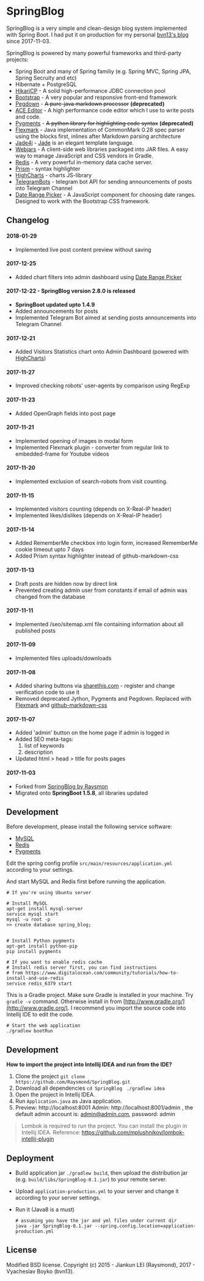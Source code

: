 SpringBlog
=====

SpringBlog is a very simple and clean-design blog system implemented with Spring Boot.
I had put it on production for my personal [bvn13's blog](https://bvn13.tk) since 2017-11-03. 


SpringBlog is powered by many powerful frameworks and third-party projects:

- Spring Boot and many of Spring familiy (e.g. Spring MVC, Spring JPA, Spring Secruity and etc)
- Hibernate + PostgreSQL
- [HikariCP](https://github.com/brettwooldridge/HikariCP) - A solid high-performance JDBC connection pool
- [Bootstrap](https://getbootstrap.com) - A very popular and responsive front-end framework
- [Pegdown](https://github.com/sirthias/pegdown) - ~~A pure-java markdown processor~~ **(deprecated)**
- [ACE Editor](http://ace.c9.io/) - A high performance code editor which I use to write posts and code.
- [Pygments](http://pygments.org/) - ~~A python library for highlighting code syntax~~ **(deprecated)**
- [Flexmark](https://github.com/vsch/flexmark-java) - Java implementation of CommonMark 0.28 spec parser using the blocks first, inlines after Markdown parsing architecture
- [Jade4j](https://github.com/neuland/jade4j) - [Jade](http://jade-lang.com/) is an elegant template language.
- [Webjars](http://www.webjars.org/) - A client-side web libraries packaged into JAR files. A easy way to manage JavaScript and CSS vendors in Gradle.
- [Redis](http://redis.io/) - A very powerful in-memory data cache server.
- [Prism](http://prismjs.com) - syntax highlighter
- [HighCharts](https://www.highcharts.com/) - charts JS-library
- [TelegramBots](https://github.com/rubenlagus/TelegramBots) - telegram bot API for sending announcements of posts into Telegram Channel
- [Date Range Picker](http://www.daterangepicker.com) - A JavaScript component for choosing date ranges. Designed to work with the Bootstrap CSS framework.

## Changelog

#### 2018-01-29

* Implemented live post content preview without saving

#### 2017-12-25

* Added chart filters into admin dashboard using [Date Range Picker](http://www.daterangepicker.com)

#### 2017-12-22 - SpringBlog version 2.8.0 is released

* __SpringBoot updated upto 1.4.9__
* Added announcements for posts
* Implemented Telegram Bot aimed at sending posts announcements into Telegram Channel

#### 2017-12-21

* Added Visitors Statistics chart onto Admin Dashboard (powered with [HighCharts](https://www.highcharts.com/))

#### 2017-11-27

* Improved checking robots' user-agents by comparison using RegExp

#### 2017-11-23

* Added OpenGraph fields into post page

#### 2017-11-21

* Implemented opening of images in modal form
* Implemented Flexmark plugin - converter from regular link to embedded-frame for Youtube videos

#### 2017-11-20

* Implemented exclusion of search-robots from visit counting.

#### 2017-11-15

* Implemented visitors counting (depends on X-Real-IP header)
* Implemented likes/dislikes (depends on X-Real-IP header)

#### 2017-11-14

* Added RememberMe checkbox into login form, increased RememberMe cookie timeout upto 7 days
* Added Prism syntax highlighter instead of github-markdown-css

#### 2017-11-13

* Draft posts are hidden now by direct link
* Prevented creating admin user from constants if email of admin was changed from the database

#### 2017-11-11

* Implemented /seo/sitemap.xml file containing information about all published posts

#### 2017-11-09

* Implemented files uploads/downloads

#### 2017-11-08

* Added sharing buttons via [sharethis.com](https://platform.sharethis.com) - register and change verification code to use it
* Removed deprecated Jython, Pygments and Pegdown. Replaced with [Flexmark](https://github.com/vsch/flexmark-java) and [github-markdown-css](https://github.com/sindresorhus/github-markdown-css) 

#### 2017-11-07

* Added 'admin' button on  the home page if admin is logged in
* Added SEO meta-tags:
  1. list of keywords
  2. description
* Updated html > head > title for posts pages

#### 2017-11-03

* Forked from [SpringBlog by Raysmon](https://github.com/Raysmond/SpringBlog)
* Migrated onto __SpringBoot 1.5.8__, all libraries updated



## Development

Before development, please install the following service software:

- [MySQL](https://www.mysql.com)
- [Redis](http://redis.io)
- [Pygments](http://pygments.org)

Edit the spring config profile `src/main/resources/application.yml` according to your settings.

And start MySQL and Redis first before running the application.

```
# If you're using Ubuntu server

# Install MySQL
apt-get install mysql-server
service mysql start
mysql -u root -p
>> create database spring_blog;


# Install Python pygments
apt-get install python-pip
pip install pygments
```

```
# If you want to enable redis cache
# Install redis server first, you can find instructions
# from https://www.digitalocean.com/community/tutorials/how-to-install-and-use-redis
service redis_6379 start
```

This is a Gradle project. Make sure Gradle is installed in your machine.
Try `gradle -v` command. Otherwise install in from [http://www.gradle.org/](http://www.gradle.org/).
I recommend you import the source code into Intellij IDE to edit the code.

```
# Start the web application
./gradlew bootRun
```

## Development

**How to import the project into Intellij IDEA and run from the IDE?**


1. Clone the project
`git clone https://github.com/Raysmond/SpringBlog.git `
2. Download all dependencies
`cd SpringBlog `
`./gradlew idea `
3. Open the project in Intellij IDEA.
4. Run `Application.java` as Java application.
5. Preview: http://localhost:8001
    Admin: http://localhost:8001/admin , the default admin account is: admin@admin.com, password: admin


> Lombok is required to run the project. You can install the plugin in Intellij IDEA.
> Reference: https://github.com/mplushnikov/lombok-intellij-plugin


## Deployment

- Build application jar `./gradlew build`, then upload the distribution jar (e.g. `build/libs/SpringBlog-0.1.jar`) to your remote server.
- Upload `application-production.yml` to your server and change it according to your server settings.
- Run it (Java8 is a must)

  ```
  # assuming you have the jar and yml files under current dir
  java -jar SpringBlog-0.1.jar --spring.config.location=application-production.yml
  ```

## License
Modified BSD license. 
Copyright (c) 
2015 - Jiankun LEI (Raysmond), 
2017 - Vyacheslav Boyko (bvn13).
